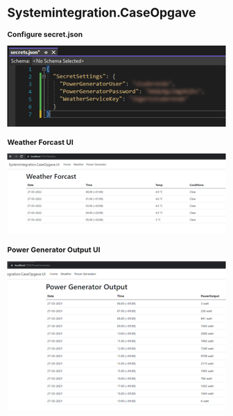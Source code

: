# Systemintegration.CaseOpgave




### Configure secret.json

![SecretsSettings](https://github.com/PODS4012/Systemintegration.CaseOpgave.Master/blob/master/Systemintegration.CaseOpgave.UI/wwwroot/SecretSettings.png)

### Weather Forcast UI

![WeatherForcast](https://github.com/PODS4012/Systemintegration.CaseOpgave.Master/blob/master/Systemintegration.CaseOpgave.UI/wwwroot/WeatherForcast.png)

### Power Generator Output UI

![PowerGeneratorOutput](https://github.com/PODS4012/Systemintegration.CaseOpgave.Master/blob/master/Systemintegration.CaseOpgave.UI/wwwroot/PowerGeneratorOutput.png)
